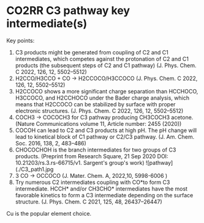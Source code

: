 # CO2RR C3 pathway key intermediate(s)

Key points:

1. C3 products might be generated from coupling of C2 and C1 intermediates, which competes against the protonation of C2 and C1 products (the subsequent steps of C2 and C1 pathway) (J. Phys. Chem. C 2022, 126, 12, 5502–5512)
2. H2CCO/H3CCO + CO -> H2CCOCO/H3CCOCO (J. Phys. Chem. C 2022, 126, 12, 5502–5512)
3. H2CCOCO shows a more significant charge separation than HCCHOCO, H3CCOCO, and H2CCHOCO under the Bader charge analysis, which means that H2CCOCO can be stabilized by surface with proper electronic structures. (J. Phys. Chem. C 2022, 126, 12, 5502–5512)
4. COCH3 -> COCOCH3 for C3 pathway producing CH3COCH3 acetone. (Nature Communications volume 11, Article number: 2455 (2020))
5. COCOH can lead to C2 and C3 products at high pH. The pH change will lead to kinetical block of C1 pathway or C2/C3 pathway. (J. Am. Chem. Soc. 2016, 138, 2, 483–486)
6. CHOCOCHOH is the branch intermediates for two groups of C3 products. (Preprint from Research Square, 21 Sep 2020
   DOI: 10.21203/rs.3.rs-66715/v1. Sargent's group's work) ![pathway](./C3_path1.jpg
7. 3 CO -> OCCOCO (J. Mater. Chem. A, 2022,10, 5998-6006 )
8. Try numerous C2 intermediates coupling with CO\*to form C3 intermediate. HCCH\* and/or CH3CHO\* intermediates have the most favorable kinetics to form a C3 intermediate depending on the surface structure. (J. Phys. Chem. C 2021, 125, 48, 26437–26447)

Cu is the popular element choice.
